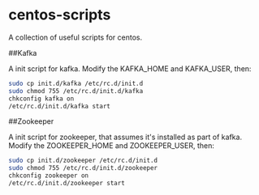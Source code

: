 centos-scripts
==============

A collection of useful scripts for centos.

##Kafka

A init script for kafka.  Modify the KAFKA_HOME and KAFKA_USER, then:
```bash
sudo cp init.d/kafka /etc/rc.d/init.d
sudo chmod 755 /etc/rc.d/init.d/kafka
chkconfig kafka on
/etc/rc.d/init.d/kafka start
```

##Zookeeper

A init script for zookeeper, that assumes it's installed as part of kafka.  Modify the ZOOKEEPER_HOME and ZOOKEEPER_USER, then:
```bash
sudo cp init.d/zookeeper /etc/rc.d/init.d
sudo chmod 755 /etc/rc.d/init.d/zookeeper
chkconfig zookeeper on
/etc/rc.d/init.d/zookeeper start
```
